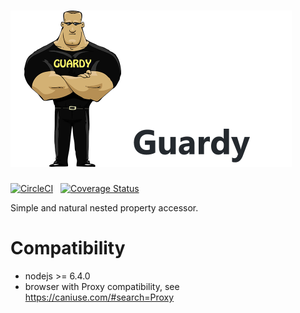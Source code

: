 # <img height="250" alt="portfolio_view" src="https://raw.githubusercontent.com/undernotic/guardy/master/img/logo-title.png">

[![CircleCI](https://circleci.com/gh/UnderNotic/guardy.svg?style=svg)](https://circleci.com/gh/UnderNotic/guardy)&nbsp;&nbsp;
[![Coverage Status](https://coveralls.io/repos/github/UnderNotic/guardy/badge.svg?branch=master)](https://coveralls.io/github/UnderNotic/guardy?branch=master)

Simple and natural nested property accessor.


# Compatibility
- nodejs >= 6.4.0 
- browser with Proxy compatibility, see https://caniuse.com/#search=Proxy